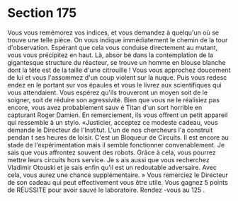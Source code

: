 # Section 175

Vous vous remémorez vos indices, et vous demandez à quelqu'un où se trouve une telle
pièce. On vous indique immédiatement le chemin de la tour d'observation. Espérant que
cela vous conduise directement au mutant, vous vous précipitez en haut. Là, absor bé dans
la contemplation de la gigantesque structure du réacteur, se trouve un homme en blouse
blanche dont la tête est de la taille d'une citrouille ! Vous vous approchez doucement de
lui et vous l'assommez d'un coup violent sur la nuque. Puis vous redesc endez en le
portant sur vos épaules et vous le livrez aux scientifiques qui vous attendaient. Vous
espérez qu'ils trouveront un moyen soit de le soigner, soit de réduire son agressivité. Bien
que vous ne le réalisiez pas encore, vous avez probablement sauv é Titan d'un sort
horrible en capturant Roger Damien. En remerciement, ils vous offrent un petit appareil
qui ressemble à un stylo. «Justicier, acceptez ce modeste cadeau, vous demande le
Directeur de l'Institut. L'un de nos chercheurs l'a construit pendan t ses heures de loisir.
C'est un Bloqueur de Circuits. Il est encore au stade de l'expérimentation mais il semble
fonctionner convenablement. Je sais que vous affrontez souvent des robots. Grâce à cela,
vous pourrez mettre leurs circuits hors service. Je s ais aussi que vous recherchez
Vladimir Otouski et je sais enfin qu'il est un redoutable adversaire. Avec cela, vous aurez
une chance supplémentaire. » Vous remerciez le Directeur de son cadeau qui peut
effectivement vous être utile. Vous gagnez 5 points de  RÉUSSITE pour avoir sauvé le
laboratoire. Rendez -vous au  125 .